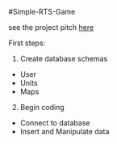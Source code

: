 #Simple-RTS-Game

see the project pitch [here](https://github.com/BYUCS452S2020/Simple-RTS-Game/blob/master/Project%20Pitch%20CS%20452.pdf)

First steps:

1. Create database schemas
  * User
  * Units
  * Maps
2. Begin coding
  * Connect to database
  * Insert and Manipulate data
